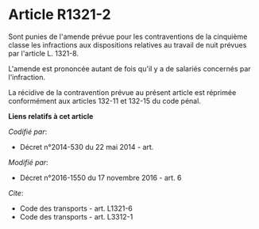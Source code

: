 # Article R1321-2

Sont punies de l'amende prévue pour les contraventions de la cinquième  classe les infractions aux dispositions relatives au
travail de nuit  prévues par l'article L. 1321-8. 

L'amende est prononcée autant de fois qu'il y a de salariés concernés par l'infraction. 

La récidive de la contravention prévue au présent article est réprimée  conformément aux articles 132-11 et 132-15 du code
pénal.

**Liens relatifs à cet article**

_Codifié par_:

  - Décret n°2014-530 du 22 mai 2014 - art.

_Modifié par_:

  - Décret n°2016-1550 du 17 novembre 2016 - art. 6

_Cite_:

  - Code des transports - art. L1321-6
  - Code des transports - art. L3312-1
